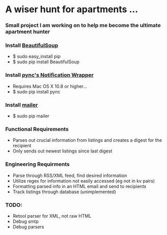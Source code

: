# A wiser hunt for apartments ...
### Small project I am working on to help me become the ultimate apartment hunter

### Install [BeautifulSoup](http://www.crummy.com/software/BeautifulSoup/)
- $ sudo easy_install pip
- $ sudo pip install BeautifulSoup

### Install [pync's Notification Wrapper](https://github.com/setem/pync)
- Requires Mac OS X 10.8 or higher...
- $ sudo pip install pync

### Install [mailer](https://pypi.python.org/pypi/mailer/)
- $ sudo pip mailer

### Functional Requirements
- Parses out crucial information from listings and creates a digest for the recipient
- Only sends out newest listings since last digest

### Engineering Requirments
- Parse through RSS/XML feed, find desired information
- Utilize regex for information not easily accessed (eg not in kv pairs)
- Formatting parsed info in an HTML email and send to recipients
- Track listings through database (unimplemented)


### TODO:
- Retool parser for XML, not raw HTML
- Debug smtp
- Debug parsers
